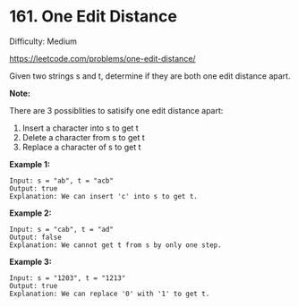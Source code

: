 # 161. One Edit Distance

Difficulty: Medium

https://leetcode.com/problems/one-edit-distance/

Given two strings s and t, determine if they are both one edit distance apart.

**Note:** 

There are 3 possiblities to satisify one edit distance apart:

1. Insert a character into s to get t
2. Delete a character from s to get t
3. Replace a character of s to get t

**Example 1:**
```
Input: s = "ab", t = "acb"
Output: true
Explanation: We can insert 'c' into s to get t.
```

**Example 2:**
```
Input: s = "cab", t = "ad"
Output: false
Explanation: We cannot get t from s by only one step.
```

**Example 3:**
```
Input: s = "1203", t = "1213"
Output: true
Explanation: We can replace '0' with '1' to get t.
```
